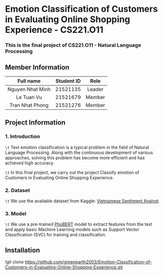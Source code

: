 # Emotion Classification of Customers in Evaluating Online Shopping Experience - CS221.O11
### This is the final project of CS221.O11 - Natural Language Processing

## Member Information

|     Full name     | Student ID |  Role  |
| :---------------: | :--------: |  :---: |
| Nguyen Nhat Minh  | 21521135   | Leader |
| Le Tuan Vu        | 21521679   | Member |
| Tran Nhat Phong   | 21521276   | Member |

## Project Information
### 1. Introduction
`\t` Text emotion classification is a typical problem in the field of Natural Language Processing. Along with the continuous development of various approaches, solving this problem has become more efficient and has achieved high accuracy.

`\t` In this final project, we carry out the project Classify emotion of Customers in Evaluating Online Shopping Experience.

### 2. Dataset 
`\t` We use the available dataset from Kaggle: [Vietnamese Sentiment Analyst](https://www.kaggle.com/datasets/linhlpv/vietnamese-sentiment-analyst)

### 3. Model
`\t` We use a pre-trained [PhoBERT](https://github.com/VinAIResearch/PhoBERT) model to extract features from the text and apply basic Machine Learning models such as Support Vector Classification (SVC) for training and classification.

## Installation

!git clone https://github.com/greenearth2003/Emotion-Classification-of-Customers-in-Evaluating-Online-Shopping-Experience.git
